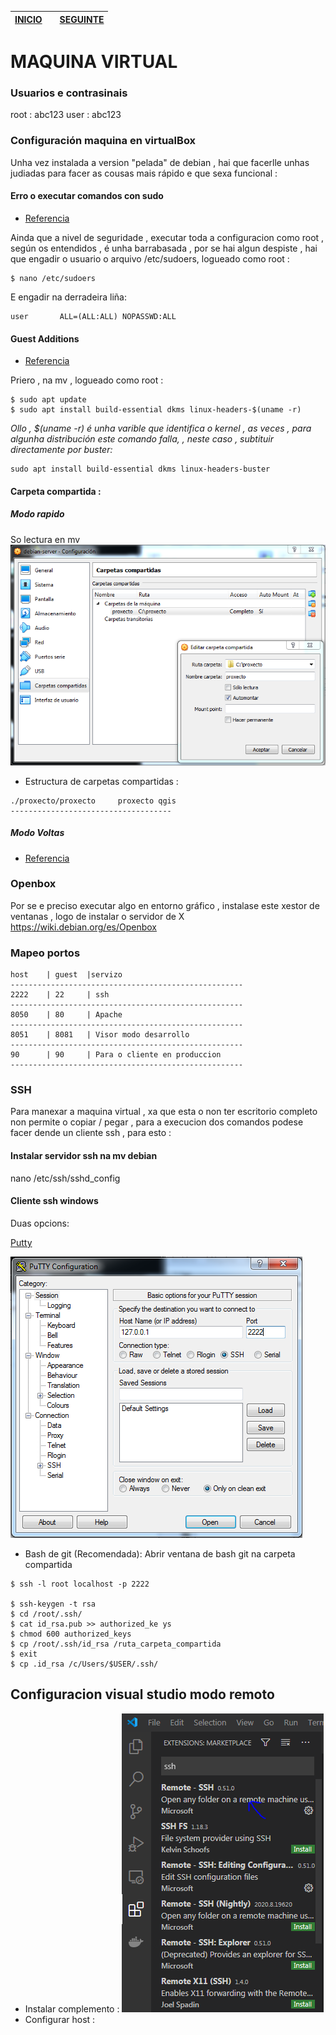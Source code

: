 | [INICIO](../README.md)|          | [SEGUINTE](./02_APACHE)  |
| ------------- |:-------------:| -----:|

# MAQUINA VIRTUAL

### Usuarios e contrasinais
root : abc123
user : abc123
### Configuración maquina en virtualBox
Unha vez instalada a version "pelada" de debian , hai que facerlle unhas judiadas para facer as cousas mais rápido e que sexa funcional :
#### Erro o executar comandos con sudo
- [Referencia](https://devconnected.com/how-to-add-a-user-to-sudoers-on-debian-10-buster/)

Ainda que a nivel de seguridade , executar toda a configuracion como root , según os entendidos , é unha barrabasada , por se hai algun despiste , hai que engadir o usuario o arquivo /etc/sudoers, logueado como root :
~~~
$ nano /etc/sudoers
~~~
E engadir na derradeira liña:
~~~
user       ALL=(ALL:ALL) NOPASSWD:ALL
~~~

#### Guest Additions
- [Referencia](https://linuxize.com/post/how-to-install-virtualbox-guest-additions-on-debian-10/)

Priero , na mv , logueado como root :
~~~
$ sudo apt update
$ sudo apt install build-essential dkms linux-headers-$(uname -r)
~~~
*Ollo , $(uname -r) é unha varible que identifica o kernel , as veces , para algunha distribución este comando falla, , neste caso , subtituir directamente por buster:*
~~~
sudo apt install build-essential dkms linux-headers-buster
~~~

#### Carpeta compartida :
##### Modo rapido 
So lectura en mv 
![Servir carpeta compartida](./arquivos/12_carpeta_compartida.PNG)
- Estructura de carpetas compartidas : 

~~~
./proxecto/proxecto     proxecto qgis
------------------------------------
~~~
##### Modo Voltas
- [Referencia](https://www.zeppelinux.es/montar-carpetas-compartidas-por-virtualbox-en-linux/)

### Openbox
Por se e preciso executar algo en entorno gráfico , instalase este xestor de ventanas , logo de instalar o servidor de X
https://wiki.debian.org/es/Openbox

### Mapeo portos
~~~
host    | guest  |servizo 
----------------------------------------------------
2222    | 22     | ssh
----------------------------------------------------
8050    | 80     | Apache 
----------------------------------------------------
8051    | 8081   | Visor modo desarrollo
----------------------------------------------------
90      | 90     | Para o cliente en produccion
----------------------------------------------------
~~~ 
### SSH
Para manexar a maquina virtual , xa que esta o non ter escritorio completo non permite o copiar / pegar , para a execucion dos comandos podese facer dende un cliente ssh , para esto :
#### Instalar servidor ssh na mv debian
nano /etc/ssh/sshd_config

#### Cliente ssh windows

Duas opcions:

[Putty](https://www.chiark.greenend.org.uk/~sgtatham/putty/latest.html)

![Acceso a ssh](./arquivos/14_putty.PNG)

- Bash de git (Recomendada):
Abrir ventana de bash git na carpeta compartida

~~~
$ ssh -l root localhost -p 2222

$ ssh-keygen -t rsa
$ cd /root/.ssh/
$ cat id_rsa.pub >> authorized_ke ys
$ chmod 600 authorized_keys
$ cp /root/.ssh/id_rsa /ruta_carpeta_compartida
$ exit
$ cp .id_rsa /c/Users/$USER/.ssh/
~~~
## Configuracion visual studio modo remoto

- Instalar complemento : 
![Complemento vstudio](./arquivos/16_vstudiossh.PNG)
- Configurar host : 

